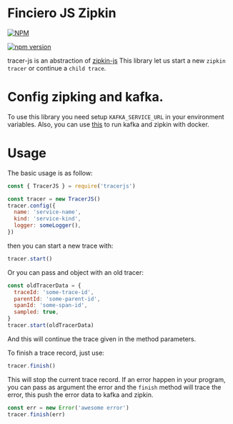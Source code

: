 # Finciero JS Zipkin

[![NPM](https://nodei.co/npm/tracer-js.png)](https://nodei.co/npm/tracer-js/)

[![npm version](https://badge.fury.io/js/tracer-js.svg)](https://badge.fury.io/js/tracer-js)

tracer-js is an abstraction of [zipkin-js](https://github.com/openzipkin/zipkin-js)
This library let us start a new `zipkin tracer` or continue a `child trace`.

# Config zipking and kafka.

To use this library you need setup `KAFKA_SERVICE_URL` in your environment variables.
Also, you can use [this](https://github.com/openzipkin/docker-zipkin) to run kafka and zipkin with docker.

# Usage

The basic usage is as follow:

```js
const { TracerJS } = require('tracerjs')

const tracer = new TracerJS()
tracer.config({
  name: 'service-name',
  kind: 'service-kind',
  logger: someLogger(),
})
```

then you can start a new trace with:

```js
tracer.start()
```

Or you can pass and object with an old tracer:

```js
const oldTracerData = {
  traceId: 'some-trace-id',
  parentId: 'some-parent-id',
  spanId: 'some-span-id',
  sampled: true,
}
tracer.start(oldTracerData)
```

And this will continue the trace given in the method parameters.

To finish a trace record, just use:

```js
tracer.finish()
```

This will stop the current trace record. If an error happen in your program, you can pass as argument the error and the `finish` method will trace the error, this push the error data to kafka and zipkin.

```js
const err = new Error('awesome error')
tracer.finish(err)
```
